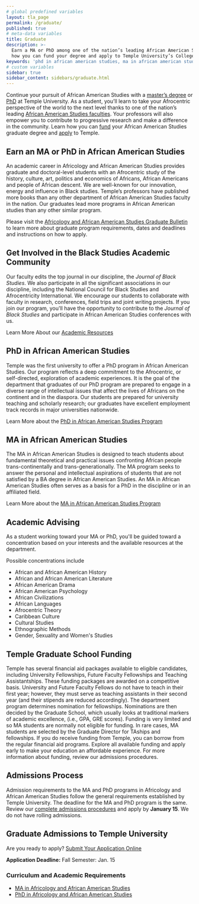 ```yaml
---
# global predefined variables
layout: tla_page
permalink: /graduate/
published: true
# meta-data variables
title: Graduate
description: >-
  Earn a MA or PhD among one of the nation’s leading African American Studies faculties. Learn 
  how you can fund your degree and apply to Temple University’s College of Liberal Arts.
keywords: 'phd in african american studies, ma in african american studies, advising, admissions, graduate school funding'
# custom variables
sidebar: true
sidebar_content: sidebars/graduate.html
---
```

Continue your pursuit of African American Studies with a [master’s degree](#ma-in-african-american-studies) or [PhD](#phd-in-african-american-studies) at Temple University. As a student, you’ll learn to take your Afrocentric perspective of the world to the next level thanks to one of the nation’s leading [African American Studies faculties](#get-involved-in-the-black-studies-academic-community). Your professors will also empower you to contribute to progressive research and make a difference in the community. Learn how you can [fund](#temple-graduate-school-funding) your African American Studies graduate degree and [apply](#admissions-process) to Temple.

## Earn an MA or PhD in African American Studies
An academic career in Africology and African American Studies provides graduate and doctoral-level students with an Afrocentric study of the history, culture, art, politics and economics of Africans, African Americans and people of African descent. We are well-known for our innovation, energy and influence in Black studies. Temple’s professors have published more books than any other department of African American Studies faculty in the nation. Our graduates lead more programs in African American studies than any other similar program.

Please visit the [Africology and African American Studies Graduate Bulletin](http://bulletin.temple.edu/graduate/scd/cla/africology-african-american-studies-ma/#admissiontext) to learn more about graduate program requirements, dates and deadlines and instructions on how to apply.

## Get Involved in the Black Studies Academic Community
Our faculty edits the top journal in our discipline, the _Journal of Black Studies_. We also participate in all the significant associations in our discipline, including the National Council for Black Studies and Afrocentricity International. We encourage our students to collaborate with faculty in research, conferences, field trips and joint writing projects. If you join our program, you'll have the opportunity to contribute to the _Journal of Black Studies_ and participate in African American Studies conferences with us.

Learn More About our [Academic Resources](https://cla.temple.edu/africology-and-african-american-studies/resources/)

## PhD in African American Studies
Temple was the first university to offer a PhD program in African American Studies. Our program reflects a deep commitment to the Afrocentric, or self-directed, exploration of academic experiences. It is the goal of the department that graduates of our PhD program are prepared to engage in a diverse range of intellectual issues that affect the lives of Africans on the continent and in the diaspora. Our students are prepared for university teaching and scholarly research; our graduates have excellent employment track records in major universities nationwide.

Learn More about the [PhD in African American Studies Program](http://bulletin.temple.edu/graduate/scd/cla/africology-african-american-studies-phd/)

## MA in African American Studies
The MA in African American Studies is designed to teach students about fundamental theoretical and practical issues confronting African people trans-continentally and trans-generationally. The MA program seeks to answer the personal and intellectual aspirations of students that are not satisfied by a BA degree in African American Studies. An MA in African American Studies often serves as a basis for a PhD in the discipline or in an affiliated field.

Learn More about the [MA in African American Studies Program](http://bulletin.temple.edu/graduate/scd/cla/africology-african-american-studies-ma/)

## Academic Advising
As a student working toward your MA or PhD, you'll be guided toward a concentration based on your interests and the available resources at the department.

Possible concentrations include

- African and African American History
- African and African American Literature
- African American Drama
- African American Psychology
- African Civilizations
- African Languages
- Afrocentric Theory
- Caribbean Culture
- Cultural Studies
- Ethnographic Methods
- Gender, Sexuality and Women's Studies

## Temple Graduate School Funding
Temple has several financial aid packages available to eligible candidates, including University Fellowships, Future Faculty Fellowships and Teaching Assistantships. These funding packages are awarded on a competitive basis. University and Future Faculty Fellows do not have to teach in their first year; however, they must serve as teaching assistants in their second year (and their stipends are reduced accordingly). The department program determines nomination for fellowships. Nominations are then decided by the Graduate School, which usually looks at traditional markers of academic excellence, (i.e., GPA, GRE scores). Funding is very limited and so MA students are normally not eligible for funding. In rare cases, MA students are selected by the Graduate Director for TAships and fellowships. If you do receive funding from Temple, you can borrow from the regular financial aid programs. Explore all available funding and apply early to make your education an affordable experience. For more information about funding, review our admissions procedures.

## Admissions Process
Admission requirements to the MA and PhD programs in Africology and African American Studies follow the general requirements established by Temple University. The deadline for the MA and PhD program is the same. Review our [complete admissions procedures](http://bulletin.temple.edu/graduate/scd/cla/africology-african-american-studies-ma/#admissiontext) and apply by **January 15**. We do not have rolling admissions.

## Graduate Admissions to Temple University
Are you ready to apply? [Submit Your Application Online](http://www.temple.edu/grad/admissions/howtoapply.htm)

**Application Deadline:** Fall Semester: Jan. 15

### Curriculum and Academic Requirements
- [MA in Africology and African American Studies](http://bulletin.temple.edu/graduate/scd/cla/africology-african-american-studies-ma/)
- [PhD in Africology and African American Studies](http://bulletin.temple.edu/graduate/scd/cla/africology-african-american-studies-phd/)
